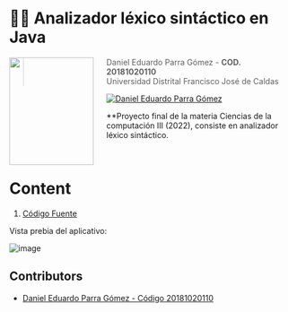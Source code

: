 # 🐱‍💻  **Analizador léxico sintáctico en Java**

<img src="https://seeklogo.com/images/U/Universidad_distrital_Francisco_Jose_de_Caldas-logo-D1988258C8-seeklogo.com.png" align="left"  width="150px" height="192px"/>
<img align="left" width="0" height="192px" hspace="10"/>



> Daniel Eduardo Parra Gómez  - **COD. 20181020110**
> <br>
> Universidad Distrital Francisco José de Caldas


[![Daniel Eduardo Parra Gómez](https://img.shields.io/badge/Dannyngve5-github-br?style=flat-square)](https://github.com/Dannyngve5)


**Proyecto final de la materia Ciencias de la computación III (2022), consiste en analizador léxico sintáctico.

<br>

# Content

1. [Código Fuente][2]

Vista prebia del aplicativo:

![image](https://github.com/Dannyngve5/Analizador_LexicoSintactico_Java/assets/143227824/3847b114-0ae6-426c-9b69-022b4f2b121a)






## Contributors

- [Daniel Eduardo Parra Gómez - Código 20181020110][1]

[1]:https://github.com/Dannyngve5
[2]:https://github.com/Dannyngve5/Analizador_LexicoSintactico_Java/tree/main/AnalizadorFinal/src/codigo
